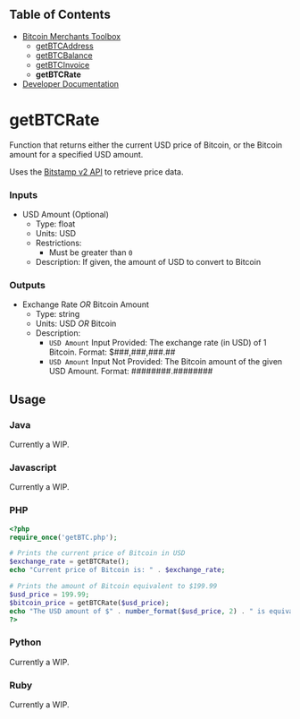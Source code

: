 ## Table of Contents
- [Bitcoin Merchants Toolbox][Toolbox]
  - [getBTCAddress]
  - [getBTCBalance]
  - [getBTCInvoice]
  - **getBTCRate**
- [Developer Documentation][DevDocs]

# getBTCRate
Function that returns either the current USD price of Bitcoin, or the Bitcoin amount for a specified USD amount.

Uses the [Bitstamp v2 API][bitstamp-api] to retrieve price data.

### Inputs
- USD Amount (Optional)
  - Type: float
  - Units: USD
  - Restrictions:
    - Must be greater than `0`
  - Description: If given, the amount of USD to convert to Bitcoin

### Outputs
- Exchange Rate *OR* Bitcoin Amount
  - Type: string
  - Units: USD *OR* Bitcoin
  - Description:
    - `USD Amount` Input Provided: The exchange rate (in USD) of 1 Bitcoin. Format: $###,###,###.##
    - `USD Amount` Input Not Provided: The Bitcoin amount of the given USD Amount. Format: ########.########

## Usage

### Java
Currently a WIP.

### Javascript
Currently a WIP.

### PHP
```php
<?php
require_once('getBTC.php');

# Prints the current price of Bitcoin in USD
$exchange_rate = getBTCRate();
echo "Current price of Bitcoin is: " . $exchange_rate;

# Prints the amount of Bitcoin equivalent to $199.99
$usd_price = 199.99;
$bitcoin_price = getBTCRate($usd_price);
echo "The USD amount of $" . number_format($usd_price, 2) . " is equivalent to " . $bitcoin_price . " BTC";
?>
```

### Python
Currently a WIP.

### Ruby
Currently a WIP.


[bitstamp-api]: https://www.bitstamp.net/api/
[getBTC.conf]: ../getBTC.conf
[Toolbox]: ../
[getBTCAddress]: ../getBTCAddress/
[getBTCBalance]: ../getBTCBalance/
[getBTCInvoice]: ../getBTCInvoice/
[getBTCRate]: ../getBTCRate/
[DevDocs]: ../docs/
